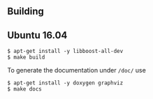 ## Building

## Ubuntu 16.04
```
$ apt-get install -y libboost-all-dev
$ make build
```

To generate the documentation under `/doc/` use
```
$ apt-get install -y doxygen graphviz
$ make docs
```
